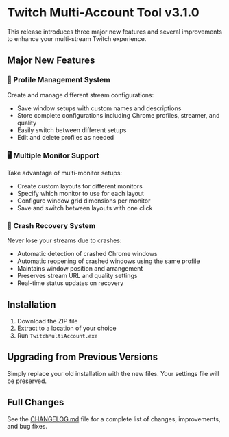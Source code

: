 # Twitch Multi-Account Tool v3.1.0

This release introduces three major new features and several improvements to enhance your multi-stream Twitch experience.

## Major New Features

### 🔄 Profile Management System
Create and manage different stream configurations:
- Save window setups with custom names and descriptions
- Store complete configurations including Chrome profiles, streamer, and quality
- Easily switch between different setups
- Edit and delete profiles as needed

### 🖥️ Multiple Monitor Support
Take advantage of multi-monitor setups:
- Create custom layouts for different monitors
- Specify which monitor to use for each layout
- Configure window grid dimensions per monitor
- Save and switch between layouts with one click

### 🔧 Crash Recovery System
Never lose your streams due to crashes:
- Automatic detection of crashed Chrome windows
- Automatic reopening of crashed windows using the same profile
- Maintains window position and arrangement
- Preserves stream URL and quality settings
- Real-time status updates on recovery

## Installation

1. Download the ZIP file
2. Extract to a location of your choice
3. Run `TwitchMultiAccount.exe`

## Upgrading from Previous Versions

Simply replace your old installation with the new files. Your settings file will be preserved.

## Full Changes

See the [CHANGELOG.md](CHANGELOG.md) file for a complete list of changes, improvements, and bug fixes. 